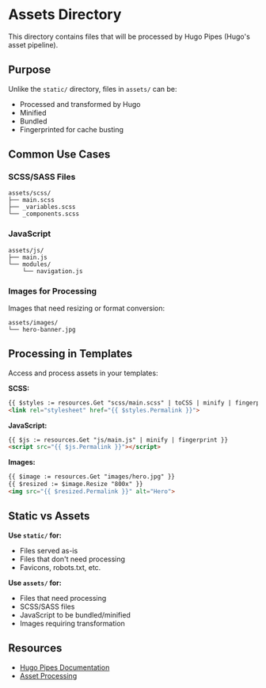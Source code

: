 # Assets Directory

This directory contains files that will be processed by Hugo Pipes (Hugo's asset pipeline).

## Purpose

Unlike the `static/` directory, files in `assets/` can be:
- Processed and transformed by Hugo
- Minified
- Bundled
- Fingerprinted for cache busting

## Common Use Cases

### SCSS/SASS Files
```
assets/scss/
├── main.scss
├── _variables.scss
└── _components.scss
```

### JavaScript
```
assets/js/
├── main.js
└── modules/
    └── navigation.js
```

### Images for Processing
Images that need resizing or format conversion:
```
assets/images/
└── hero-banner.jpg
```

## Processing in Templates

Access and process assets in your templates:

**SCSS:**
```html
{{ $styles := resources.Get "scss/main.scss" | toCSS | minify | fingerprint }}
<link rel="stylesheet" href="{{ $styles.Permalink }}">
```

**JavaScript:**
```html
{{ $js := resources.Get "js/main.js" | minify | fingerprint }}
<script src="{{ $js.Permalink }}"></script>
```

**Images:**
```html
{{ $image := resources.Get "images/hero.jpg" }}
{{ $resized := $image.Resize "800x" }}
<img src="{{ $resized.Permalink }}" alt="Hero">
```

## Static vs Assets

**Use `static/` for:**
- Files served as-is
- Files that don't need processing
- Favicons, robots.txt, etc.

**Use `assets/` for:**
- Files that need processing
- SCSS/SASS files
- JavaScript to be bundled/minified
- Images requiring transformation

## Resources

- [Hugo Pipes Documentation](https://gohugo.io/hugo-pipes/)
- [Asset Processing](https://gohugo.io/categories/asset-management)
